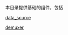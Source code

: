 本目录提供基础的组件，包括

[data_source](data_source/code_learning.zh.md)

[demuxer](demuxer/code_learning.zh.md)
